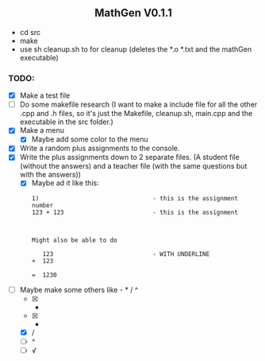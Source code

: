 <h2 align="center">MathGen V0.1.1</h2>

- cd src
- make
- use sh cleanup.sh to for cleanup (deletes the *.o *.txt and the mathGen executable)

### TODO:
- [x] Make a test file
- [ ] Do some makefile research (I want to make a include file for all the other .cpp and .h files, so it's just the Makefile, cleanup.sh, main.cpp and the executable in the src folder.)
- [X] Make a menu
  - [X] Maybe add some color to the menu
- [X] Write a random plus assignments to the console.
- [X] Write the plus assignments down to 2 separate files. (A student file (without the answers) and a teacher file (with the same questions but with the answers))
  - [X] Maybe ad it like this:
    ```
    1)                                - this is the assignment number
    123 + 123                         - this is the assignment



    Might also be able to do

       123                            - WITH UNDERLINE
    +  123

    =  1230
    ```
- [ ] Maybe make some others like - * / ^
  - [X] -
  - [X] *
  - [X] /
  - [ ] ^
  - [ ] √